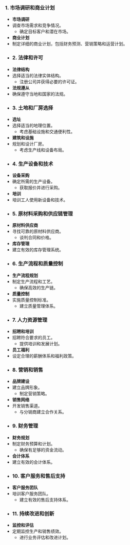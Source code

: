 ### 1. 市场调研和商业计划
- **市场调研**
- 调查市场需求和竞争情况。
	- 确定目标客户和潜在市场。
- **商业计划**
- 制定详细的商业计划，包括财务预测、营销策略和运营计划。
- ### 2. 法律和许可
- **法律结构**
- 选择适当的法律实体结构。
	- 注册公司并获得必要的许可证。
- **法规遵从**
- 确保遵守当地和国家的法规。
- ### 3. 土地和厂房选择
- **选址**
- 选择适当的地理位置。
	- 考虑基础设施和交通便利性。
- **建筑和设施**
- 规划和设计厂房。
	- 考虑生产线和设备布局。
- ### 4. 生产设备和技术
- **设备采购**
- 确定所需的生产设备。
	- 获取报价并进行采购。
- **培训**
- 培训工人使用新设备和技术。
- ### 5. 原材料采购和供应链管理
- **原材料供应商**
- 寻找可靠的原材料供应商。
	- 谈判合同和价格。
- **库存管理**
- 建立有效的库存管理系统。
- ### 6. 生产流程和质量控制
- **生产流程规划**
- 制定生产流程和工艺。
	- 确保高效的生产链。
- **质量控制**
- 实施质量控制标准。
	- 建立质量管理体系。
- ### 7. 人力资源管理
- **招聘和培训**
- 招聘符合要求的员工。
	- 提供培训和发展计划。
- **员工福利**
- 设定合理的薪酬体系和福利政策。
- ### 8. 营销和销售
- **品牌建设**
- 建立品牌形象。
	- 制定营销策略。
- **销售网络**
- 开发销售渠道。
	- 与分销商建立合作关系。
- ### 9. 财务管理
- **财务规划**
- 制定财务预算和计划。
	- 确保有足够的资金流动。
- **会计体系**
- 建立有效的会计体系。
- ### 10. 客户服务和售后支持
- **客户服务团队**
- 培训客户服务团队。
	- 建立有效的售后支持体系。
- ### 11. 持续改进和创新
- **监控和评估**
- 定期监控生产和销售绩效。
	- 进行业务评估和改进计划。